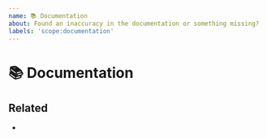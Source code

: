 ```yaml
---
name: 📚 Documentation
about: Found an inaccuracy in the documentation or something missing?
labels: 'scope:documentation'
---
```

<!---
Thanks for filing an issue😄! Before you submit, please read the following:
Search open/closed issues before submitting since someone might have asked the same thing before!
-->

# 📚 Documentation
<!--- Provide a general summary of the issue here -->


## Related
<!--- list related issues, PRs, external links etc -->
 -
